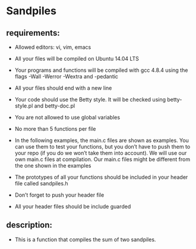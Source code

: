 # Sandpiles

## requirements:

 * Allowed editors: vi, vim, emacs

 * All your files will be compiled on Ubuntu 14.04 LTS

 * Your programs and functions will be compiled with gcc 4.8.4 using the flags -Wall -Werror -Wextra and -pedantic

 * All your files should end with a new line

 * Your code should use the Betty style. It will be checked using betty-style.pl and betty-doc.pl

 * You are not allowed to use global variables

 * No more than 5 functions per file

 * In the following examples, the main.c files are shown as examples. You can use them to test your functions, but you don’t have to push them to your repo (if you do we won’t take them into account). We will use our own main.c files at compilation. Our main.c files might be different from the one shown in the examples

 * The prototypes of all your functions should be included in your header file called sandpiles.h

 * Don’t forget to push your header file

 * All your header files should be include guarded

## description:

 * This is a function that compiles the sum of two sandpiles.
